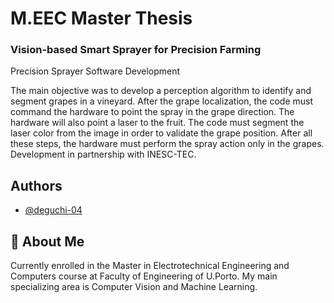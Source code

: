 
# M.EEC Master Thesis
### Vision-based Smart Sprayer for Precision Farming

Precision Sprayer Software Development 

The main objective was to develop a perception algorithm to identify and segment grapes in a vineyard. After the grape localization, the code must command the hardware to point the spray in the grape direction. The hardware will also point a laser to the fruit. The code must segment the laser color from the image in order to validate the grape position. After all these steps, the hardware must perform the spray action only in the grapes. Development in partnership with INESC-TEC.

## Authors

- [@deguchi-04](https://github.com/deguchi-04)


## 🚀 About Me
Currently enrolled in the Master in Electrotechnical Engineering and Computers course at Faculty of Engineering of U.Porto. My main specializing area is Computer Vision and Machine Learning. 



